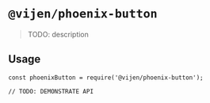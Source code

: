 # `@vijen/phoenix-button`

> TODO: description

## Usage

```
const phoenixButton = require('@vijen/phoenix-button');

// TODO: DEMONSTRATE API
```
